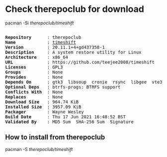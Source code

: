# Check therepoclub for download

pacman -Si *therepoclub/timeshift*

<div class="highlight"><pre class="highlight"><text>
<b>Repository</b>      : therepoclub
<b>Name</b>            : <a href="../../x86_64/timeshift-20.11.1+4+gd437358-1-x86_64.pkg.tar.zst">timeshift</a>
<b>Version</b>         : 20.11.1+4+gd437358-1
<b>Description</b>     : A system restore utility for Linux
<b>Architecture</b>    : x86_64
<b>URL</b>             : https://github.com/teejee2008/timeshift
<b>Licenses</b>        : GPL3
<b>Groups</b>          : None
<b>Provides</b>        : None
<b>Depends On</b>      : gtk3  libsoup  cronie  rsync  libgee  vte3  xapp  xorg-xhost
<b>Optional Deps</b>   : btrfs-progs: BTRFS support
<b>Conflicts With</b>  : None
<b>Replaces</b>        : None
<b>Download Size</b>   : 964.74 KiB
<b>Installed Size</b>  : 3957.09 KiB
<b>Packager</b>        : Wayne Wesley <wayne6324@gmail.com>
<b>Build Date</b>      : Thu 17 Jun 2021 16:48:52 BST
<b>Validated By</b>    : MD5 Sum  SHA-256 Sum  Signature
</text></pre></div>

## How to install from therepoclub

pacman -S *therepoclub/timeshift*

